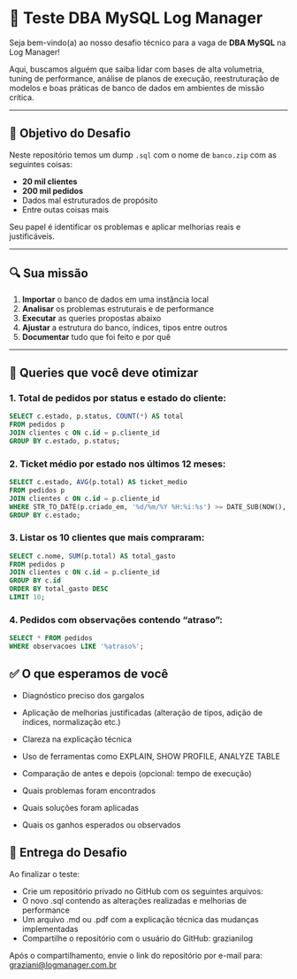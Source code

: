 # 🧪 Teste DBA MySQL Log Manager

Seja bem-vindo(a) ao nosso desafio técnico para a vaga de **DBA MySQL** na Log Manager!

Aqui, buscamos alguém que saiba lidar com bases de alta volumetria, tuning de performance, análise de planos de execução, reestruturação de modelos e boas práticas de banco de dados em ambientes de missão crítica.

---

## 🎯 Objetivo do Desafio

Neste repositório temos um dump `.sql` com o nome de `banco.zip` com as seguintes coisas:
- **20 mil clientes**
- **200 mil pedidos**
- Dados mal estruturados de propósito
- Entre outas coisas mais

Seu papel é identificar os problemas e aplicar melhorias reais e justificáveis.

---


## 🔍 Sua missão

1. **Importar** o banco de dados em uma instância local
2. **Analisar** os problemas estruturais e de performance
3. **Executar** as queries propostas abaixo
4. **Ajustar** a estrutura do banco, índices, tipos entre outros
5. **Documentar** tudo que foi feito e por quê

---

## 🧪 Queries que você deve otimizar

### 1. Total de pedidos por status e estado do cliente:

```sql
SELECT c.estado, p.status, COUNT(*) AS total
FROM pedidos p
JOIN clientes c ON c.id = p.cliente_id
GROUP BY c.estado, p.status;
```

### 2. Ticket médio por estado nos últimos 12 meses:

```sql
SELECT c.estado, AVG(p.total) AS ticket_medio
FROM pedidos p
JOIN clientes c ON c.id = p.cliente_id
WHERE STR_TO_DATE(p.criado_em, '%d/%m/%Y %H:%i:%s') >= DATE_SUB(NOW(), INTERVAL 12 MONTH)
GROUP BY c.estado;
```

### 3. Listar os 10 clientes que mais compraram:

```sql
SELECT c.nome, SUM(p.total) AS total_gasto
FROM pedidos p
JOIN clientes c ON c.id = p.cliente_id
GROUP BY c.id
ORDER BY total_gasto DESC
LIMIT 10;
```

### 4. Pedidos com observações contendo “atraso”:

```sql
SELECT * FROM pedidos
WHERE observacoes LIKE '%atraso%';
```

## ✅ O que esperamos de você

- Diagnóstico preciso dos gargalos
- Aplicação de melhorias justificadas (alteração de tipos, adição de índices, normalização etc.)
- Clareza na explicação técnica
- Uso de ferramentas como EXPLAIN, SHOW PROFILE, ANALYZE TABLE
- Comparação de antes e depois (opcional: tempo de execução)


- Quais problemas foram encontrados
- Quais soluções foram aplicadas
- Quais os ganhos esperados ou observados

## 🧾 Entrega do Desafio

Ao finalizar o teste:

- Crie um repositório privado no GitHub com os seguintes arquivos:
- O novo .sql contendo as alterações realizadas e melhorias de performance
- Um arquivo .md ou .pdf com a explicação técnica das mudanças implementadas
- Compartilhe o repositório com o usuário do GitHub: grazianilog

Após o compartilhamento, envie o link do repositório por e-mail para: graziani@logmanager.com.br


